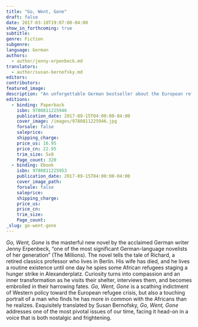 ```yaml
---
title: "Go, Went, Gone"
draft: false
date: 2017-03-10T19:07:00-04:00
show_in_forthcoming: true
subtitle:
genre: Fiction
subgenre:
language: German
authors:
  - author/jenny-erpenbeck.md
translators:
  - author/susan-bernofsky.md
editors:
contributors:
featured_image:
description: "An unforgettable German bestseller about the European refugee crisis: “Erpenbeck will get under your skin” (Washington Post Book World) "
editions:
  - binding: Paperback
    isbn: 9780811225946
    publication_date: 2017-09-15T04:00:00-04:00
    cover_image: /images/9780811225946.jpg
    forsale: false
    saleprice:
    shipping_charge:
    price_us: 16.95
    price_cn: 22.95
    trim_size: 5x8
    Page_count: 320
  - binding: Ebook
    isbn: 9780811225953
    publication_date: 2017-09-15T04:00:00-04:00
    cover_image_path:
    forsale: false
    saleprice:
    shipping_charge:
    price_us:
    price_cn:
    trim_size:
    Page_count:
_slug: go-went-gone
---
```


_Go, Went, Gone_ is the masterful new novel by the acclaimed German writer Jenny Erpenbeck, “one of the most significant German-language novelists of her generation” (The Millions). The novel tells the tale of Richard, a retired classics professor who lives in Berlin. His wife has died, and he lives a routine existence until one day he spies some African refugees staging a hunger strike in Alexanderplatz. Curiosity turns into compassion and an inner transformation as he visits their shelter, interviews them, and becomes embroiled in their harrowing fates. _Go, Went, Gone_ is a scathing indictment of Western policy toward the European refugee crisis, but also a touching portrait of a man who finds he has more in common with the Africans than he realizes. Exquisitely translated by Susan Bernofsky, _Go, Went, Gone_ addresses one of the most pivotal issues of our time, facing it head-on in a voice that is both nostalgic and frightening.

